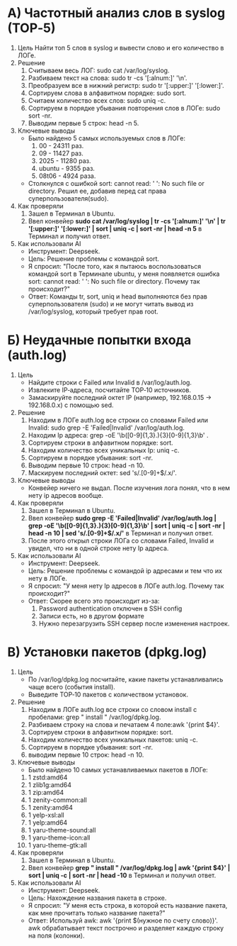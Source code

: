 # А) Частотный анализ слов в syslog (TOP‑5)
1. Цель
Найти топ 5 слов в syslog и вывести слово и его количество в ЛОГе.
2. Решение
    1. Считываем весь ЛОГ: sudo cat /var/log/syslog.
    2. Разбиваем текст на слова: sudo tr -cs '[:alnum:]' '\n'.
    3. Преобразуем все в нижний регистр: sudo tr '[:upper:]' '[:lower:]'.
    4. Сортируем слова в алфавитном порядке: sudo sort.
    5. Считаем количество всех слов: sudo uniq -c.
    6. Сортируем в порядке убывания повторения слов в ЛОГе: sudo sort -nr.
    7. Выводим первые 5 строк: head -n 5.
3. Ключевые выводы
    - Было найдено 5 самых используемых слов в ЛОГе:
        1. 00 - 24311 раз.
        2. 09 - 11427 раз.
        3. 2025 - 11280 раз.
        4. ubuntu - 9355 раз.
        5. 08t06 - 4924 раза.
    - Столкнулся с ошибкой sort: cannot read: ' ': No such file or directory. Решил ее, добавив перед cat права суперпользователя(sudo).
4. Как проверяли
    1. Зашел в Терминал в Ubuntu.
    2. Ввел конвейер **sudo cat /var/log/syslog | tr -cs '[:alnum:]' '\n' | tr '[:upper:]' '[:lower:]' | sort | uniq -c | sort -nr | head -n 5** в Терминал и получил ответ.
5. Как использовали AI
    - Инструмент: Deepseek.
    - Цель: Решение проблемы с командой sort.
    - Я спросил: "После того, как я пытаюсь воспользоваться командой sort в Терминале ubuntu, у меня появляется ошибка sort: cannot read: ' ': No such file or directory. Почему так происходит?"
    - Ответ: Команды tr, sort, uniq и head выполняются без прав суперпользователя (sudo) и не могут читать вывод из /var/log/syslog, который требует прав root.
# Б) Неудачные попытки входа (auth.log)
1. Цель
    - Найдите строки с Failed или Invalid в /var/log/auth.log.
    - Извлеките IP‑адреса, посчитайте TOP‑10 источников.
    - Замаскируйте последний октет IP (например, 192.168.0.15 → 192.168.0.x) с помощью sed. 
2. Решение
    1. Находим в ЛОГе auth.log все строки со словами Failed или Invalid: sudo grep -E 'Failed|Invalid' /var/log/auth.log.
    2. Находим Ip адреса: grep -oE '\b([0-9]{1,3}\.){3}[0-9]{1,3}\b' .
    3. Сортируем строки в алфавитном порядке: sort.
    4. Находим количество всех уникальных Ip: uniq -c.
    5. Сортируем в порядке убывания: sort -nr.
    6. Выводим первые 10 строк: head -n 10.
    7. Маскируем последний октет: sed 's/\.[0-9]\+$/.x/'.
3. Ключевые выводы
    - Конвейер ничего не выдал. После изучения лога понял, что в нем нету ip адресов вообще.
4. Как проверяли
    1. Зашел в Терминал в Ubuntu.
    2. Ввел конвейер **sudo grep -E 'Failed|Invalid' /var/log/auth.log | grep -oE '\b([0-9]{1,3}\.){3}[0-9]{1,3}\b' | sort | uniq -c | sort -nr | head -n 10 | sed 's/\.[0-9]\+$/.x/'** в Терминал и получил ответ.
    3. После этого открыл строки ЛОГа со словами Failed, Invalid и увидел, что ни в одной строке нету Ip адреса.
5. Как использовали AI
    - Инструмент: Deepseek.
    - Цель: Решение проблемы с командой ip адресами и тем что их нету в ЛОГе.
    - Я спросил: "У меня нету Ip адресов в ЛОГе auth.log. Почему так происходит?"
    - Ответ: Скорее всего это происходит из-за:    
        1. Password authentication отключен в SSH config
        2. Записи есть, но в другом формате
        3. Нужно перезагрузить SSH сервер после изменения настроек. 
# В) Установки пакетов (dpkg.log)
1. Цель
    - По /var/log/dpkg.log посчитайте, какие пакеты устанавливались чаще всего (события install).
    - Выведите TOP‑10 пакетов с количеством установок.
2. Решение
    1. Находим в ЛОГе auth.log все строки со словом install с пробелами: grep " install " /var/log/dpkg.log.
    2. Разбиваем строку на слова и печатаем 4 поле:awk '{print $4}'.
    3. Сортируем строки в алфавитном порядке: sort.
    4. Находим количество всех уникальных пакетов: uniq -c.
    5. Сортируем в порядке убывания: sort -nr.
    6. выводим первые 10 строк: head -n 10.
3. Ключевые выводы
    - Было найдено 10 самых устанавливаемых пакетов в ЛОГе:
    1.    1 zstd:amd64
    2.    1 zlib1g:amd64
    3.    1 zip:amd64
    4.    1 zenity-common:all
    5.    1 zenity:amd64
    6.    1 yelp-xsl:all
    7.    1 yelp:amd64
    8.    1 yaru-theme-sound:all
    9.    1 yaru-theme-icon:all
    10.   1 yaru-theme-gtk:all
4. Как проверяли
    1. Зашел в Терминал в Ubuntu.
    2. Ввел конвейер **grep " install " /var/log/dpkg.log | awk '{print $4}' | sort | uniq -c | sort -nr | head -10** в Терминал и получил ответ.
5. Как использовали AI
    - Инструмент: Deepseek.
    - Цель: Нахождение названия пакета в строке.
    - Я спросил: "У меня есть строка, в которой есть название пакета, как мне прочитать только название пакета?"
    - Ответ: Используй awk: awk '{print $(нужное по счету слово)}'. awk обрабатывает текст построчно и разделяет каждую строку на поля (колонки). 